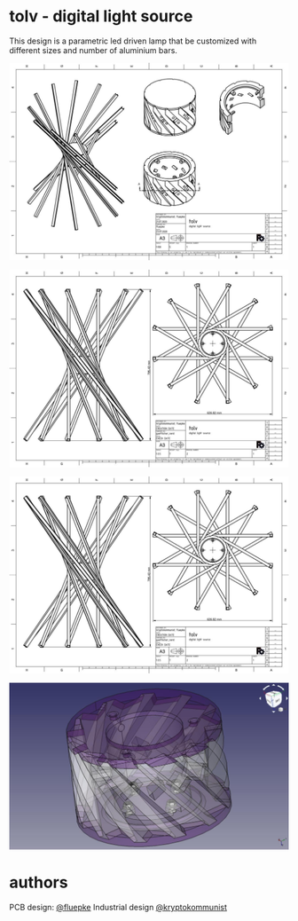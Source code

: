# tolv - digital light source

This design is a parametric led driven lamp that be customized with different sizes and number of aluminium bars.

![Technical drawing 1](/images/tolv_technical_drawing_1.jpg)

![Technical drawing 2](/images/tolv_technical_drawing_2.jpg)

![Technical drawing 3](/images/tolv_technical_drawing_2.jpg)

![Transparent 3D model view](/images/tolv_transparent.jpg)

# authors

PCB design: [@fluepke](https://github.com/fluepke)
Industrial design [@kryptokommunist](https://github.com/kryptokommunist)


